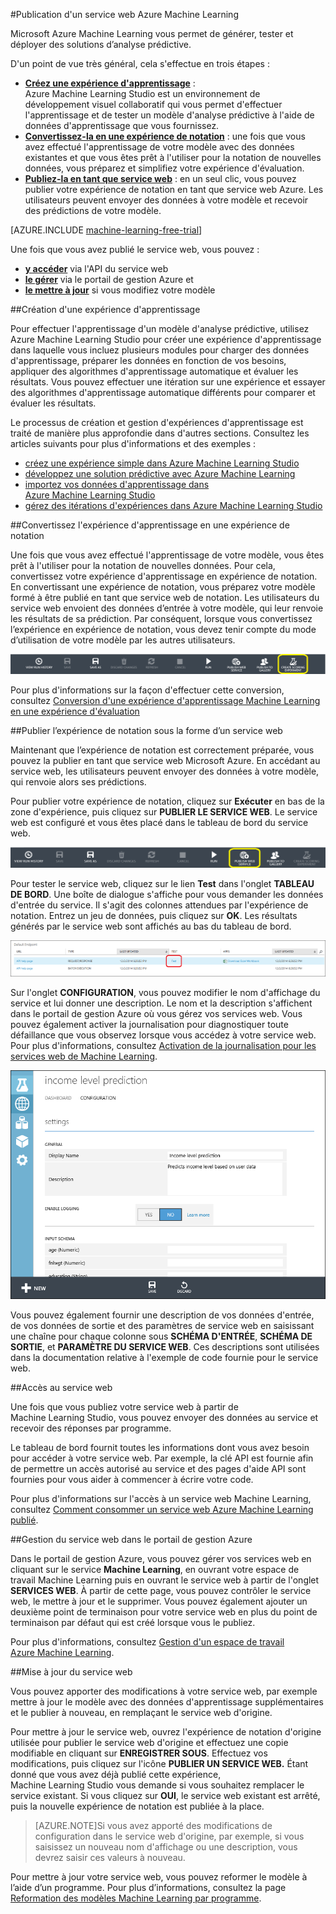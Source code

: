 <properties 
	pageTitle="Publication d’un service web Machine Learning | Microsoft Azure" 
	description="Comment convertir une expérience d'apprentissage en une expérience de notation, la préparer pour la publication, puis la publier en tant que service web Azure Machine Learning." 
	services="machine-learning" 
	documentationCenter="" 
	authors="garyericson" 
	manager="paulettm" 
	editor="cgronlun"/>

<tags 
	ms.service="machine-learning" 
	ms.workload="data-services" 
	ms.tgt_pltfrm="na" 
	ms.devlang="na" 
	ms.topic="article" 
	ms.date="05/27/2015" 
	ms.author="garye"/>

#Publication d'un service web Azure Machine Learning

Microsoft Azure Machine Learning vous permet de générer, tester et déployer des solutions d’analyse prédictive.

D'un point de vue très général, cela s'effectue en trois étapes :

- **[Créez une expérience d'apprentissage]** : Azure Machine Learning Studio est un environnement de développement visuel collaboratif qui vous permet d'effectuer l'apprentissage et de tester un modèle d'analyse prédictive à l'aide de données d'apprentissage que vous fournissez.
- **[Convertissez-la en une expérience de notation]** : une fois que vous avez effectué l'apprentissage de votre modèle avec des données existantes et que vous êtes prêt à l'utiliser pour la notation de nouvelles données, vous préparez et simplifiez votre expérience d'évaluation.
- **[Publiez-la en tant que service web]** : en un seul clic, vous pouvez publier votre expérience de notation en tant que service web Azure. Les utilisateurs peuvent envoyer des données à votre modèle et recevoir des prédictions de votre modèle.

[AZURE.INCLUDE [machine-learning-free-trial](../../includes/machine-learning-free-trial.md)]

Une fois que vous avez publié le service web, vous pouvez :

- **[y accéder]** via l'API du service web
- **[le gérer]** via le portail de gestion Azure et
- **[le mettre à jour]** si vous modifiez votre modèle

[Créez une expérience d'apprentissage]: #create-a-training-experiment
[Convertissez-la en une expérience de notation]: #convert-the-training-experiment-to-a-scoring-experiment
[Publiez-la en tant que service web]: #publish-the-scoring-experiment-as-a-web-service
[y accéder]: #access-the-web-service
[le gérer]: #manage-the-web-service-in-the-azure-management-portal
[le mettre à jour]: #update-the-web-service


##Création d'une expérience d'apprentissage

Pour effectuer l'apprentissage d'un modèle d'analyse prédictive, utilisez Azure Machine Learning Studio pour créer une expérience d'apprentissage dans laquelle vous incluez plusieurs modules pour charger des données d'apprentissage, préparer les données en fonction de vos besoins, appliquer des algorithmes d'apprentissage automatique et évaluer les résultats. Vous pouvez effectuer une itération sur une expérience et essayer des algorithmes d'apprentissage automatique différents pour comparer et évaluer les résultats.

Le processus de création et gestion d'expériences d'apprentissage est traité de manière plus approfondie dans d'autres sections. Consultez les articles suivants pour plus d'informations et des exemples :

- [créez une expérience simple dans Azure Machine Learning Studio](machine-learning-create-experiment.md)
- [développez une solution prédictive avec Azure Machine Learning](machine-learning-walkthrough-develop-predictive-solution.md)
- [importez vos données d'apprentissage dans Azure Machine Learning Studio](machine-learning-import-data.md)
- [gérez des itérations d'expériences dans Azure Machine Learning Studio](machine-learning-manage-experiment-iterations.md)

##Convertissez l'expérience d'apprentissage en une expérience de notation

Une fois que vous avez effectué l'apprentissage de votre modèle, vous êtes prêt à l'utiliser pour la notation de nouvelles données. Pour cela, convertissez votre expérience d'apprentissage en expérience de notation. En convertissant une expérience de notation, vous préparez votre modèle formé à être publié en tant que service web de notation. Les utilisateurs du service web envoient des données d’entrée à votre modèle, qui leur renvoie les résultats de sa prédiction. Par conséquent, lorsque vous convertissez l’expérience en expérience de notation, vous devez tenir compte du mode d’utilisation de votre modèle par les autres utilisateurs.

![Convertir une expérience de notation](./media/machine-learning-publish-a-machine-learning-web-service/figure-1.png)

Pour plus d'informations sur la façon d'effectuer cette conversion, consultez [Conversion d'une expérience d'apprentissage Machine Learning en une expérience d'évaluation](machine-learning-convert-training-experiment-to-scoring-experiment.md)


##Publier l’expérience de notation sous la forme d’un service web

Maintenant que l’expérience de notation est correctement préparée, vous pouvez la publier en tant que service web Microsoft Azure. En accédant au service web, les utilisateurs peuvent envoyer des données à votre modèle, qui renvoie alors ses prédictions.

Pour publier votre expérience de notation, cliquez sur **Exécuter** en bas de la zone d'expérience, puis cliquez sur **PUBLIER LE SERVICE WEB**. Le service web est configuré et vous êtes placé dans le tableau de bord du service web.

![Publication du service web](./media/machine-learning-publish-a-machine-learning-web-service/figure-2.png)

Pour tester le service web, cliquez sur le lien **Test** dans l'onglet **TABLEAU DE BORD**. Une boîte de dialogue s'affiche pour vous demander les données d'entrée du service. Il s'agit des colonnes attendues par l'expérience de notation. Entrez un jeu de données, puis cliquez sur **OK**. Les résultats générés par le service web sont affichés au bas du tableau de bord.

![Test du service web](./media/machine-learning-publish-a-machine-learning-web-service/figure-3.png)

Sur l'onglet **CONFIGURATION**, vous pouvez modifier le nom d'affichage du service et lui donner une description. Le nom et la description s'affichent dans le portail de gestion Azure où vous gérez vos services web. Vous pouvez également activer la journalisation pour diagnostiquer toute défaillance que vous observez lorsque vous accédez à votre service web. Pour plus d'informations, consultez [Activation de la journalisation pour les services web de Machine Learning](machine-learning-web-services-logging.md).

![Configuration du service web](./media/machine-learning-publish-a-machine-learning-web-service/figure-4.png)

Vous pouvez également fournir une description de vos données d'entrée, de vos données de sortie et des paramètres de service web en saisissant une chaîne pour chaque colonne sous **SCHÉMA D'ENTRÉE**, **SCHÉMA DE SORTIE**, et **PARAMÈTRE DU SERVICE WEB**. Ces descriptions sont utilisées dans la documentation relative à l'exemple de code fournie pour le service web.

##Accès au service web

Une fois que vous publiez votre service web à partir de Machine Learning Studio, vous pouvez envoyer des données au service et recevoir des réponses par programme.

Le tableau de bord fournit toutes les informations dont vous avez besoin pour accéder à votre service web. Par exemple, la clé API est fournie afin de permettre un accès autorisé au service et des pages d'aide API sont fournies pour vous aider à commencer à écrire votre code.

Pour plus d'informations sur l'accès à un service web Machine Learning, consultez [Comment consommer un service web Azure Machine Learning publié](machine-learning-consume-web-services.md).


##Gestion du service web dans le portail de gestion Azure

Dans le portail de gestion Azure, vous pouvez gérer vos services web en cliquant sur le service **Machine Learning**, en ouvrant votre espace de travail Machine Learning puis en ouvrant le service web à partir de l'onglet **SERVICES WEB**. À partir de cette page, vous pouvez contrôler le service web, le mettre à jour et le supprimer. Vous pouvez également ajouter un deuxième point de terminaison pour votre service web en plus du point de terminaison par défaut qui est créé lorsque vous le publiez.

Pour plus d'informations, consultez [Gestion d'un espace de travail Azure Machine Learning](machine-learning-manage-workspace.md).
<!-- When this article gets published, fix the link and uncomment
For more information on how to manage Azure Machine Learning web service endpoints using the REST API, see **Azure machine learning web service endpoints**. 
-->


##Mise à jour du service web

Vous pouvez apporter des modifications à votre service web, par exemple mettre à jour le modèle avec des données d'apprentissage supplémentaires et le publier à nouveau, en remplaçant le service web d'origine.

Pour mettre à jour le service web, ouvrez l'expérience de notation d'origine utilisée pour publier le service web d'origine et effectuez une copie modifiable en cliquant sur **ENREGISTRER SOUS**. Effectuez vos modifications, puis cliquez sur l'icône **PUBLIER UN SERVICE WEB.** Étant donné que vous avez déjà publié cette expérience, Machine Learning Studio vous demande si vous souhaitez remplacer le service existant. Si vous cliquez sur **OUI**, le service web existant est arrêté, puis la nouvelle expérience de notation est publiée à la place.

> [AZURE.NOTE]Si vous avez apporté des modifications de configuration dans le service web d'origine, par exemple, si vous saisissez un nouveau nom d'affichage ou une description, vous devrez saisir ces valeurs à nouveau.

Pour mettre à jour votre service web, vous pouvez reformer le modèle à l’aide d’un programme. Pour plus d’informations, consultez la page [Reformation des modèles Machine Learning par programme](machine-learning-retrain-models-programmatically.md).

<!---HONumber=August15_HO6-->